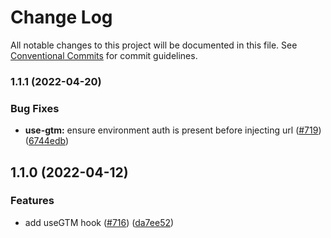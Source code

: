 # Change Log

All notable changes to this project will be documented in this file.
See [Conventional Commits](https://conventionalcommits.org) for commit guidelines.

### 1.1.1 (2022-04-20)


### Bug Fixes

* **use-gtm:** ensure environment auth is present before injecting url ([#719](https://github.com/scaleway/scaleway-lib/issues/719)) ([6744edb](https://github.com/scaleway/scaleway-lib/commit/6744edbe339627768116a95dde1146ecfe9ea122))



## 1.1.0 (2022-04-12)


### Features

* add useGTM hook ([#716](https://github.com/scaleway/scaleway-lib/issues/716)) ([da7ee52](https://github.com/scaleway/scaleway-lib/commit/da7ee5211a338ceeb61ed6a775a47e6acc009c25))
